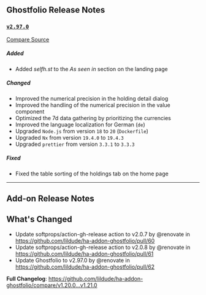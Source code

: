 ## Ghostfolio Release Notes

### [`v2.97.0`](https://togithub.com/ghostfolio/ghostfolio/blob/HEAD/CHANGELOG.md#2970---2024-07-20)

[Compare Source](https://togithub.com/ghostfolio/ghostfolio/compare/2.96.0...2.97.0)

##### Added

-   Added *selfh.st* to the *As seen in* section on the landing page

##### Changed

-   Improved the numerical precision in the holding detail dialog
-   Improved the handling of the numerical precision in the value component
-   Optimized the 7d data gathering by prioritizing the currencies
-   Improved the language localization for German (`de`)
-   Upgraded `Node.js` from version `18` to `20` (`Dockerfile`)
-   Upgraded `Nx` from version `19.4.0` to `19.4.3`
-   Upgraded `prettier` from version `3.3.1` to `3.3.3`

##### Fixed

-   Fixed the table sorting of the holdings tab on the home page

---

## Add-on Release Notes




## What's Changed
* Update softprops/action-gh-release action to v2.0.7 by @renovate in https://github.com/lildude/ha-addon-ghostfolio/pull/60
* Update softprops/action-gh-release action to v2.0.8 by @renovate in https://github.com/lildude/ha-addon-ghostfolio/pull/61
* Update Ghostfolio to v2.97.0 by @renovate in https://github.com/lildude/ha-addon-ghostfolio/pull/62


**Full Changelog**: https://github.com/lildude/ha-addon-ghostfolio/compare/v1.20.0...v1.21.0
